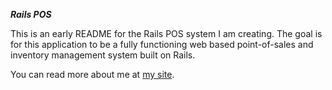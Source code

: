 ***Rails POS***

This is an early README for the Rails POS system I am creating. The goal is for this application to be a fully functioning web based point-of-sales and inventory management system built on Rails.

You can read more about me at [my site](http://justinhiltz.com).
